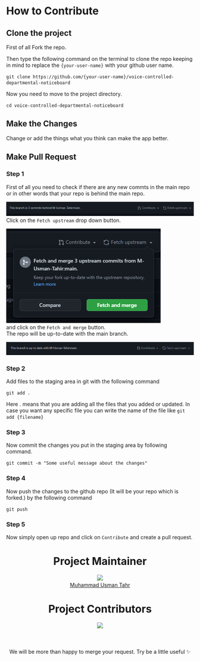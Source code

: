 
# How to Contribute

## Clone the project
First of all Fork the repo.

Then type the following command on the terminal to clone the repo keeping in mind to replace the `{your-user-name}` with your github user name.
```terminal
git clone https://github.com/{your-user-name}/voice-controlled-departmental-noticeboard
```
Now you need to move to the project directory.
```terminal
cd voice-controlled-departmental-noticeboard
```

## Make the Changes
Change or add the things what you think can make the app better.

## Make Pull Request
### Step 1
First of all you need to check if there are any new commts in the main repo or in other words that your repo is behind the main repo.
<br>

![](Contribution/pic1.png)
Click on the `Fetch upstream` drop down button.

![](Contribution/pic2.png)  
and click on the `Fetch and merge` button.  
The repo will be up-to-date with the main branch.
<br>

![](Contribution/pic3.png)

### Step 2
Add files to the staging area in git with the following command
```terminal
git add .
```
Here . means that you are adding all the files that you added or updated.
In case you want any specific file you can write the name of the file like `git add {filename}`

### Step 3
Now commit the changes you put in the staging area by following command.
```terminal
git commit -m "Some useful message about the changes"
```

### Step 4
Now push the changes to the github repo (It will be your repo which is forked.) by the following command
```
git push
```

### Step 5
Now simply open up repo and click on `Contribute` and create a pull request.




<div align="center">

# Project Maintainer

[![](https://avatars.githubusercontent.com/u/67514541?s=80&v=4)](https://github.com/M-Usman-Tahir)
<br>[Muhammad Usman Tahr](https://github.com/M-Usman-Tahir "View Profile")<br>

# Project Contributors

<a href="https://github.com/M-Usman-Tahir/voice-controlled-departmental-noticeboard">
  <img src="https://contrib.rocks/image?repo=M-Usman-Tahir/voice-controlled-departmental-noticeboard" />
</a>
<br>
<br>
<br>
<br>
We will be more than happy to merge your request. Try be a little useful ✨
</div>
